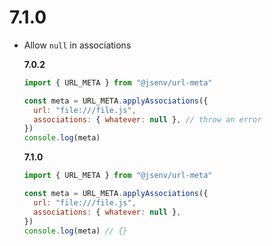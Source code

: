 # 7.1.0

- Allow `null` in associations

  **7.0.2**

  ```js
  import { URL_META } from "@jsenv/url-meta"

  const meta = URL_META.applyAssociations({
    url: "file:///file.js",
    associations: { whatever: null }, // throw an error
  })
  console.log(meta)
  ```

  **7.1.0**

  ```js
  import { URL_META } from "@jsenv/url-meta"

  const meta = URL_META.applyAssociations({
    url: "file:///file.js",
    associations: { whatever: null },
  })
  console.log(meta) // {}
  ```
